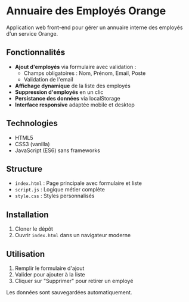 # Annuaire des Employés Orange

Application web front-end pour gérer un annuaire interne des employés d'un service Orange.

## Fonctionnalités

- **Ajout d'employés** via formulaire avec validation :
  - Champs obligatoires : Nom, Prénom, Email, Poste
  - Validation de l'email
- **Affichage dynamique** de la liste des employés
- **Suppression d'employés** en un clic
- **Persistance des données** via localStorage
- **Interface responsive** adaptée mobile et desktop

## Technologies

- HTML5
- CSS3 (vanilla)
- JavaScript (ES6) sans frameworks

## Structure

- `index.html` : Page principale avec formulaire et liste
- `script.js` : Logique métier complète
- `style.css` : Styles personnalisés

## Installation

1. Cloner le dépôt
2. Ouvrir `index.html` dans un navigateur moderne

## Utilisation

1. Remplir le formulaire d'ajout
2. Valider pour ajouter à la liste
3. Cliquer sur "Supprimer" pour retirer un employé

Les données sont sauvegardées automatiquement.